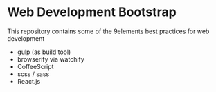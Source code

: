# Web Development Bootstrap

This repository contains some of the 9elements best practices for web development

  - gulp (as build tool)
  - browserify via watchify
  - CoffeeScript
  - scss / sass
  - React.js

